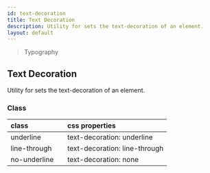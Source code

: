 ```yaml
---
id: text-decoration
title: Text Decoration
description: Utility for sets the text-decoration of an element.
layout: default
---
```


> Typography

## Text Decoration

Utility for sets the text-decoration of an element.

### Class

| <span class="px-3 py-1 text-white bg-charcoal-100 rounded-full">class</span> | | <span class="px-3 py-1 text-white bg-charcoal-100 rounded-full">css properties</span> |
|:--|:--|:--|
| underline |  | text-decoration: underline |
| line-through |  | text-decoration: line-through |
| no-underline |  | text-decoration: none |

